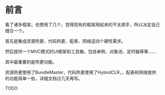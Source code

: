 # 前言

看了诸多框架，也使用了几个，觉得现有的框架用起来的不太顺手，所以决定自己缝合一个。

首先是集成资源热更、代码热更、配表、网络这四个硬性需求。

然后提供一个MVC模式的UI框架和工具箱，包括单例、对象池、定时器等等......

其中最重要的是热更功能。

资源热更使用了BundleMaster，代码热更使用了HybirdCLR，，配表和网络提供的功能简单一些，详细文档过几天再写。

TODO
